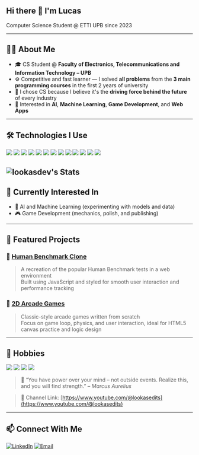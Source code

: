 ## Hi there 👋 I'm Lucas
Computer Science Student @ ETTI UPB since 2023  

---

## 👨‍💻 About Me

- 🎓 CS Student @ **Faculty of Electronics, Telecommunications and Information Technology – UPB**
- ⚙️ Competitive and fast learner — I solved **all problems** from the **3 main programming courses** in the first 2 years of university
- 🧠 I chose CS because I believe it's the **driving force behind the future** of every industry
- 💪 Interested in **AI**, **Machine Learning**, **Game Development**, and **Web Apps**

---

## 🛠 Technologies I Use

<p align="left">
  <img src="https://img.shields.io/badge/C-00599C?style=for-the-badge&logo=c&logoColor=white" />
  <img src="https://img.shields.io/badge/C++-00599C?style=for-the-badge&logo=cplusplus&logoColor=white" />
  <img src="https://img.shields.io/badge/Python-3776AB?style=for-the-badge&logo=python&logoColor=white" />
  <img src="https://img.shields.io/badge/HTML5-E34F26?style=for-the-badge&logo=html5&logoColor=white" />
  <img src="https://img.shields.io/badge/CSS3-1572B6?style=for-the-badge&logo=css3&logoColor=white" />
  <img src="https://img.shields.io/badge/JavaScript-F7DF1E?style=for-the-badge&logo=javascript&logoColor=black" />
  <img src="https://img.shields.io/badge/MySQL-4479A1?style=for-the-badge&logo=mysql&logoColor=white" />
  <img src="https://img.shields.io/badge/MongoDB-47A248?style=for-the-badge&logo=mongodb&logoColor=white" />
  <img src="https://img.shields.io/badge/MATLAB-0076A8?style=for-the-badge&logo=mathworks&logoColor=white" />
  <img src="https://img.shields.io/badge/SystemVerilog-FF5B00?style=for-the-badge&logo=verilog&logoColor=white" />
  <img src="https://img.shields.io/badge/Assembly-6E4C13?style=for-the-badge&logo=gnuassembly&logoColor=white" />
  <img src="https://img.shields.io/badge/Arduino-00979D?style=for-the-badge&logo=arduino&logoColor=white" />
  <img src="https://img.shields.io/badge/Vivado-F78C40?style=for-the-badge&logo=xilinx&logoColor=white" />
</p>

![lookasdev's Stats](https://github-readme-stats.vercel.app/api?username=lookasdev&theme=vue-dark&show_icons=true&hide_border=true&count_private=true)
---

## 🌱 Currently Interested In

- 🤖 AI and Machine Learning (experimenting with models and data)
- 🎮 Game Development (mechanics, polish, and publishing)

---

## 🧩 Featured Projects

### 🧠 [Human Benchmark Clone](https://github.com/lookasdev/human-benchmark)
> A recreation of the popular Human Benchmark tests in a web environment  
Built using JavaScript and styled for smooth user interaction and performance tracking

### 👾 [2D Arcade Games](https://github.com/lookasdev/arcade-games)
> Classic-style arcade games written from scratch  
Focus on game loop, physics, and user interaction, ideal for HTML5 canvas practice and logic design

---

## 🎯 Hobbies

<p align="left">
  <img src="https://img.shields.io/badge/-AutoHotkey-334455?style=for-the-badge&logo=windows&logoColor=white" />
  <img src="https://img.shields.io/badge/-Chess-000000?style=for-the-badge&logo=lichess&logoColor=white" />
  <img src="https://img.shields.io/badge/-Video%20Editing-FF0000?style=for-the-badge&logo=youtube&logoColor=white" />
  <img src="https://img.shields.io/badge/-Volleyball-FAB131?style=for-the-badge&logo=volleyball&logoColor=white" />
</p>

> 🧠 “You have power over your mind – not outside events. Realize this, and you will find strength.” – *Marcus Aurelius*

> 🎥 Channel Link: [https://www.youtube.com/@lookasedits](https://www.youtube.com/@lookasedits)

---

## 📫 Connect With Me

[![LinkedIn](https://img.shields.io/badge/-LinkedIn-0A66C2?style=for-the-badge&logo=linkedin&logoColor=white)](https://www.linkedin.com/in/lucas-negrea)
[![Email](https://img.shields.io/badge/-Email-D14836?style=for-the-badge&logo=gmail&logoColor=white)](mailto:lucas.negrea@gmail.com)
